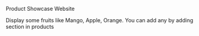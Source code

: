 Product Showcase Website

Display some fruits like Mango, Apple, Orange. You can add any by adding section in products
